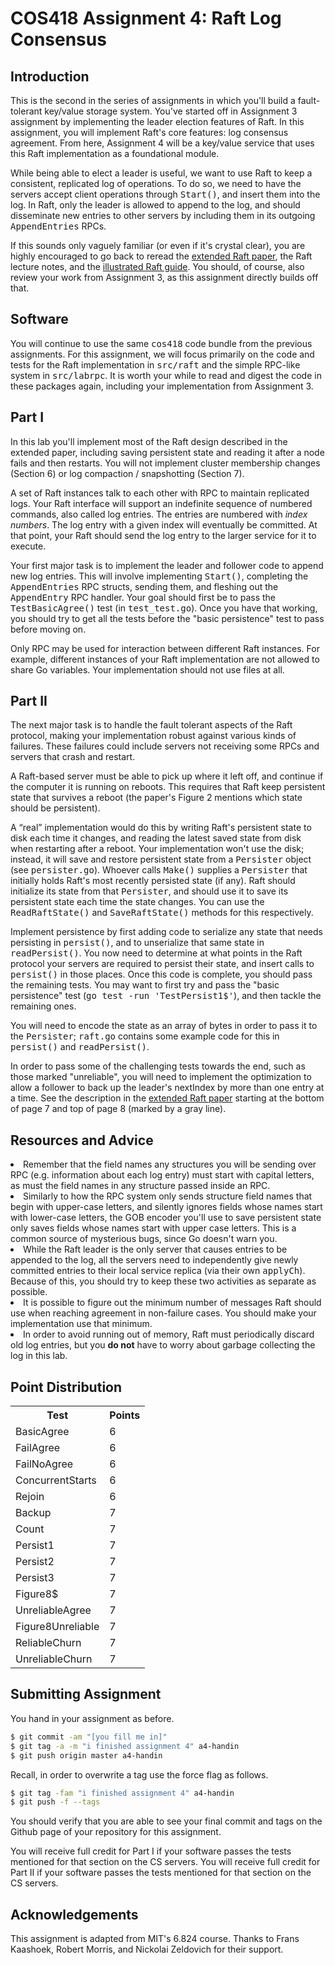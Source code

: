 # COS418 Assignment 4: Raft Log Consensus

<h2>Introduction</h2>

<p>
  This is the second in the series of assignments in which you'll build a
  fault-tolerant key/value storage system. You've started off in Assignment 3
  assignment by implementing the leader election features of Raft. In this assignment,
  you will implement Raft's core features: log consensus agreement. From here, Assignment 4
  will be a key/value service that uses this Raft implementation as a foundational module.
</p>

<p>
  While being able to elect a leader is useful, we want to use
  Raft to keep a consistent, replicated log of operations. To do
  so, we need to have the servers accept client operations
  through <tt>Start()</tt>, and insert them into the log. In
  Raft, only the leader is allowed to append to the log, and
  should disseminate new entries to other servers by including
  them in its outgoing <tt>AppendEntries</tt> RPCs.
</p>

<p>
  If this sounds only vaguely familiar (or even if it's crystal clear), you are
  highly encouraged to go back to reread the
  <a href="https://raft.github.io/raft.pdf">extended Raft paper</a>,
  the Raft lecture notes, and the
  <a href="http://thesecretlivesofdata.com/raft/">illustrated Raft guide</a>.
  You should, of course, also review your work from Assignment 3, as this assignment
  directly builds off that.
</p>

<h2>Software</h2>

<p>
  You will continue to use the same <tt>cos418</tt> code bundle from the previous assignments.
  For this assignment, we will focus primarily on the code and tests for the Raft implementation in
  <tt>src/raft</tt> and the simple RPC-like system in <tt>src/labrpc</tt>. It is worth your while to
  read and digest the code in these packages again, including your implementation from Assignment 3.
</p>

<h2>Part I</h2>

<p>
  In this lab you'll implement most of the Raft design
  described in the extended paper, including saving
  persistent state and reading it after a node fails and
  then restarts. You will not implement cluster
  membership changes (Section 6) or log compaction /
  snapshotting (Section 7).
</p>

<p>
  A set of Raft instances talk to each other with
  RPC to maintain replicated logs. Your Raft interface will
  support an indefinite sequence of numbered commands, also
  called log entries. The entries are numbered with <em>index numbers</em>.
  The log entry with a given index will eventually
  be committed. At that point, your Raft should send the log
  entry to the larger service for it to execute.
</p>

<p>
  Your first major task is to implement the leader and follower code
  to append new log entries.
  This will involve implementing <tt>Start()</tt>, completing the
  <tt>AppendEntries</tt> RPC structs, sending them, and fleshing
  out the <tt>AppendEntry</tt> RPC handler. Your goal should
  first be to pass the <tt>TestBasicAgree()</tt> test (in
  <tt>test_test.go</tt>). Once you have that working, you should
  try to get all the tests before the "basic persistence" test to
  pass before moving on.
</p>

<p class="note">
  Only RPC may be used for interaction between different Raft
  instances. For example, different instances of your Raft
  implementation are not allowed to share Go variables.
  Your implementation should not use files at all.
</p>


<h2>Part II</h2>
<p>
  The next major task is to handle the fault tolerant aspects of the Raft protocol,
  making your implementation robust against various kinds of failures. These failures
  could include servers not receiving some RPCs and servers that crash and restart.
</p>

<p>
  A Raft-based server must be able to pick up where it left off,
  and continue if the computer it is running on reboots. This requires
  that Raft keep persistent state that survives a reboot (the
  paper's Figure 2 mentions which state should be persistent).
</p>

<p>
  A &ldquo;real&rdquo; implementation would do this by writing
  Raft's persistent state to disk each time it changes, and reading the latest saved
  state from
  disk when restarting after a reboot. Your implementation won't use
  the disk; instead, it will save and restore persistent state
  from a <tt>Persister</tt> object (see <tt>persister.go</tt>).
  Whoever calls <tt>Make()</tt> supplies a <tt>Persister</tt>
  that initially holds Raft's most recently persisted state (if
  any). Raft should initialize its state from that
  <tt>Persister</tt>, and should use it to save its persistent
  state each time the state changes. You can use the
  <tt>ReadRaftState()</tt> and <tt>SaveRaftState()</tt> methods
  for this respectively.
</p>

<p class="todo">
  Implement persistence by first adding code to serialize any
  state that needs persisting in <tt>persist()</tt>, and to
  unserialize that same state in <tt>readPersist()</tt>. You now
  need to determine at what points in the Raft protocol your
  servers are required to persist their state, and insert calls
  to <tt>persist()</tt> in those places. Once this code is
  complete, you should pass the remaining tests.  You may want to
  first try and pass the "basic persistence" test (<tt>go test
    -run 'TestPersist1$'</tt>), and then tackle the remaining ones.
</p>

<p class="note">
  You will need to encode the state as an array of bytes in order
  to pass it to the <tt>Persister</tt>; <tt>raft.go</tt> contains
  some example code for this in <tt>persist()</tt> and
  <tt>readPersist()</tt>.
</p>

<p>
  In order to pass some of the challenging tests towards the end, such as
  those marked "unreliable", you will need to implement the optimization to
  allow a follower to back up the leader's nextIndex by more than one entry
  at a time. See the description in the
  <a href="https://raft.github.io/raft.pdf">extended Raft paper</a> starting at
  the bottom of page 7 and top of page 8 (marked by a gray line).
</p>


<h2>Resources and Advice</h2>

<li>
  Remember that the field names any structures you will
  be sending over RPC (e.g. information about each log entry) must start with capital letters, as
  must the field names in any structure passed inside an RPC.
</li>

<li>
  Similarly to how the RPC system only sends structure
  field names that begin with upper-case letters, and
  silently ignores fields whose names start with
  lower-case letters, the GOB encoder you'll use to save
  persistent state only saves fields whose names start
  with upper case letters. This is a common source of
  mysterious bugs, since Go doesn't warn you.
</li>

<li>
  While the Raft leader is the only server that causes
  entries to be appended to the log, all the servers need
  to independently give newly committed entries to their local service
  replica (via their own <tt>applyCh</tt>). Because of this, you
  should try to keep these two activities as separate as
  possible.
</li>

<li>
  It is possible to figure out the minimum number of messages Raft should
  use when reaching agreement in non-failure cases. You should make your
  implementation use that minimum.
</li>


<li>
  In order to avoid running out of memory, Raft must periodically
  discard old log entries, but you <strong>do not</strong> have
  to worry about garbage collecting the log in this lab.</li>

## Point Distribution

<table>
<tr><th>Test</th><th>Points</th></tr>
<tr><td>BasicAgree</td><td>6</td></tr>
<tr><td>FailAgree</td><td>6</td></tr>
<tr><td>FailNoAgree</td><td>6</td></tr>
<tr><td>ConcurrentStarts</td><td>6</td></tr>
<tr><td>Rejoin</td><td>6</td></tr>
<tr><td>Backup</td><td>7</td></tr>
<tr><td>Count</td><td>7</td></tr>
<tr><td>Persist1</td><td>7</td></tr>
<tr><td>Persist2</td><td>7</td></tr>
<tr><td>Persist3</td><td>7</td></tr>
<tr><td>Figure8$</td><td>7</td></tr>
<tr><td>UnreliableAgree</td><td>7</td></tr>
<tr><td>Figure8Unreliable</td><td>7</td></tr>
<tr><td>ReliableChurn</td><td>7</td></tr>
<tr><td>UnreliableChurn</td><td>7</td></tr>
</table>

## Submitting Assignment

You hand in your assignment as before.

```bash
$ git commit -am "[you fill me in]"
$ git tag -a -m "i finished assignment 4" a4-handin
$ git push origin master a4-handin
```

<p>Recall, in order to overwrite a tag use the force flag as follows.</p>

```bash
$ git tag -fam "i finished assignment 4" a4-handin
$ git push -f --tags
```

You should verify that you are able to see your final commit and tags
on the Github page of your repository for this assignment.


<p>
  You will receive full credit for Part I if your software passes the tests mentioned for that section on the CS servers.
  You will receive full credit for Part II if your software passes the tests mentioned for that section on the CS servers.
</p>

<h2>Acknowledgements</h2>
<p>This assignment is adapted from MIT's 6.824 course. Thanks to Frans Kaashoek, Robert Morris, and Nickolai Zeldovich for their support.</p>
